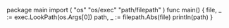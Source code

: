 package main
import (
    "os"
    "os/exec"
    "path/filepath"
)
func main() {
    file, _ := exec.LookPath(os.Args[0])
    path, _ := filepath.Abs(file)
    println(path)
}